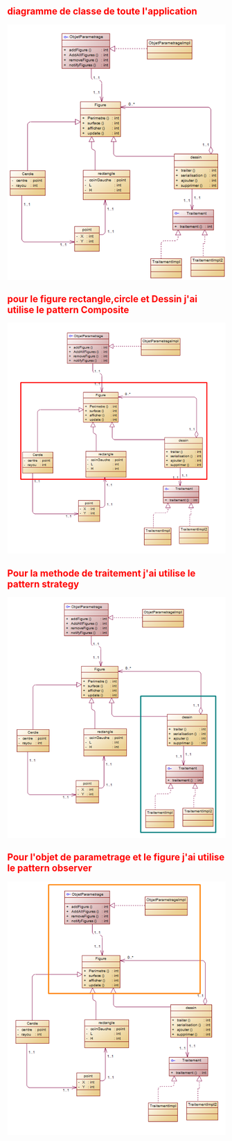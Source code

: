 ## <span style="color: red"> diagramme de classe de toute l'application</span>

![](screens/class.png)

## <span style="color: red"> pour le figure rectangle,circle et Dessin j'ai utilise le pattern Composite</span>

![](screens/composite.png)

## <span style="color: red"> Pour la methode de traitement j'ai utilise le pattern strategy</span>

![](screens/strategy.png)

## <span style="color: red"> Pour l'objet de parametrage et le figure j'ai utilise le pattern observer</span>

![](screens/observer.png)
